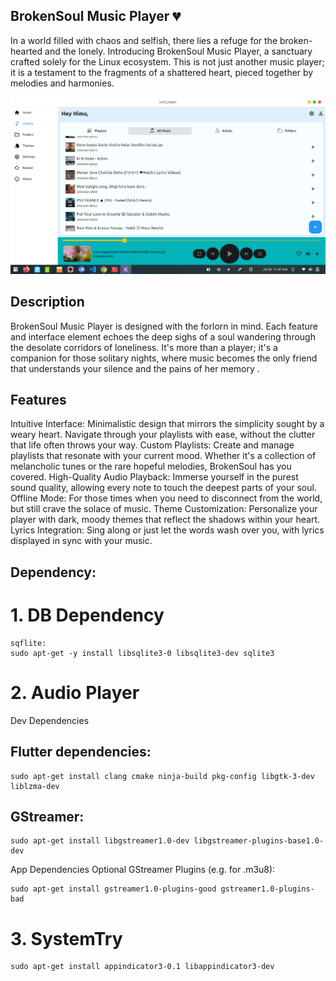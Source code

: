 ## BrokenSoul Music Player 💔 
In a world filled with chaos and selfish, there lies a refuge for the broken-hearted and the lonely. Introducing BrokenSoul Music Player, a sanctuary crafted solely for the Linux ecosystem. This is not just another music player; it is a testament to the fragments of a shattered heart, pieced together by melodies and harmonies.

![screenshot_linux](screenshot/linux.png)
## Description
BrokenSoul Music Player is designed with the forlorn in mind. Each feature and interface element echoes the deep sighs of a soul wandering through the desolate corridors of loneliness. It's more than a player; it's a companion for those solitary nights, where music becomes the only friend that understands your silence and the pains of her memory .
## Features
  Intuitive Interface: Minimalistic design that mirrors the simplicity sought by a weary heart. Navigate through your playlists with ease, without the clutter that life often throws your way.
  Custom Playlists: Create and manage playlists that resonate with your current mood. Whether it's a collection of melancholic tunes or the rare hopeful melodies, BrokenSoul has you covered.
  High-Quality Audio Playback: Immerse yourself in the purest sound quality, allowing every note to touch the deepest parts of your soul.
Offline Mode: For those times when you need to disconnect from the world, but still crave the solace of music.
  Theme Customization: Personalize your player with dark, moody themes that reflect the shadows within your heart.
Lyrics Integration: Sing along or just let the words wash over you, with lyrics displayed in sync with your music.
## Dependency:
# 1. DB Dependency
    sqflite:
    sudo apt-get -y install libsqlite3-0 libsqlite3-dev sqlite3
# 2. Audio Player
Dev Dependencies
## Flutter dependencies:
    sudo apt-get install clang cmake ninja-build pkg-config libgtk-3-dev liblzma-dev
## GStreamer:

    sudo apt-get install libgstreamer1.0-dev libgstreamer-plugins-base1.0-dev

App Dependencies
Optional GStreamer Plugins (e.g. for .m3u8):

    sudo apt-get install gstreamer1.0-plugins-good gstreamer1.0-plugins-bad

#   3. SystemTry
    sudo apt-get install appindicator3-0.1 libappindicator3-dev
